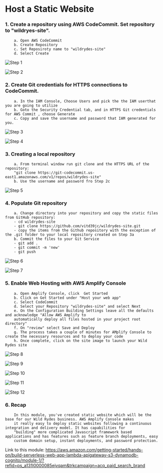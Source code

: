 # Host a Static Website

### 1. Create a repository using AWS CodeCommit. Set repository to "wildryes-site". 
        a. Open AWS CodeCommit
        b. Create Repository
        c. Set Reposiroty name to "wildrydes-site"
        d. Select Create

![Step 1](https://user-images.githubusercontent.com/101837302/207904875-159323a8-8f3b-4f1f-a241-61573c9b70aa.PNG)

![Step 2](https://user-images.githubusercontent.com/101837302/207904976-b0743f79-d77c-49c4-80eb-c4ac6880318c.PNG)
  
### 2. Create Git credentials for HTTPS connections to CodeCommit.
        a. In the IAM Console, Choose Users and pick the the IAM userthat you are going to utilize
        b. Goto the Security Credential tab, and in HTTPS Git credentials for AWS Commit , choose Generate
        c. Copy and save the username and password that IAM generated for you.

![Step 3](https://user-images.githubusercontent.com/101837302/207905159-9d7d77c3-73b3-4064-ae9e-a3f89e1c304d.PNG)

![Step 4](https://user-images.githubusercontent.com/101837302/207905160-b9d07528-df5a-4553-8f3a-85fa4c53d4d4.PNG)  
        
### 3. Creating a local repository
        a. From terminal window run git clone and the HTTPS URL of the repository:
        "git clone https://git-codecommit.us-east1.amazonaws.com/v1/repos/wildrydes-site"
        b. Use the username and password fro Step 2c

![Step 5](https://user-images.githubusercontent.com/101837302/207901682-8be562db-7a08-4c19-ab9f-14a042638312.PNG)   

### 4. Populate Git repository
        a. Change directory into your repository and copy the static files from GitHub repository:
        - cd wildrydes-site
        - git clone https://github.com/vitd39jc/wildrydes-site.git
        - copy the items from the Github repository with the exception of the .git folder to your local repository created on Step 3a
        b. Commit the files to your Git Service
        - git add .
        - git commit -m 'new'
        - git push

![Step 6](https://user-images.githubusercontent.com/101837302/207901887-246753bd-d21a-4c12-b6fa-4e54db984e14.PNG)

![Step 7](https://user-images.githubusercontent.com/101837302/207902454-09016cef-a0ef-4729-89e7-d21f82aec1eb.PNG)
        
### 5. Enable Web Hosting with AWS Amplify Console
        a. Open Amplify Console, click  Get Started
        b. Click on Get Started under "Host your web app"
        c. Select CodeCommit
        d. Select your Repository "wildrydes-site" and select Next
        e. On the Configuration Building Settings leave all the defaults and acknowledge "Allow AWS Amplify to 
        automatically deploy all files hosted in your project root directory"
        f. On "review" select Save and Deploy
        g. The process takes a couple of minutes for AMplify Console to create the necessary resources and to deploy your code
        h. Once complete, click on the site image to launch your Wild Rydes site

![Step 8](https://user-images.githubusercontent.com/101837302/207902678-7b76f691-1dd0-43c1-9793-ed8508510907.PNG)

![Step 9](https://user-images.githubusercontent.com/101837302/207902764-aa85e6fe-d541-4e02-ba98-04abfaa29ecc.PNG)

![Step 10](https://user-images.githubusercontent.com/101837302/207902856-3c9f4cdc-1455-4a3a-a8f6-137472baecea.PNG)

![Step 11](https://user-images.githubusercontent.com/101837302/207903118-30a156cf-7a7d-4ddc-aa31-7572ba8804dd.PNG)

![Step 12](https://user-images.githubusercontent.com/101837302/207903147-11a1f721-760b-4e59-a180-89a05127915e.PNG)
        
### 6. Recap
        In this module, you've created static website which will be the base for our Wild Rydes business. AWS Amplify Console makes
        it really easy to deploy static websites following a continuous integration and delivery model. It has capabilities for 
        "building" more complicated Javascript framework based applications and has features such as feature branch deployments, easy 
        custom domain setup, instant deployments, and password protection.
        
Link to this module: https://aws.amazon.com/getting-started/hands-on/build-serverless-web-app-lambda-apigateway-s3-dynamodb-cognito/module-1/?refid=ps_a131l0000085ejvqam&trkcampaign=acq_paid_search_brand
